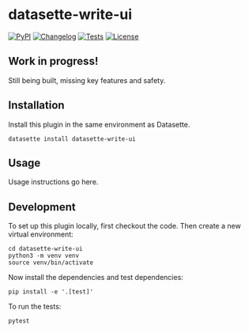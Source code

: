 # datasette-write-ui

[![PyPI](https://img.shields.io/pypi/v/datasette-write-ui.svg)](https://pypi.org/project/datasette-write-ui/)
[![Changelog](https://img.shields.io/github/v/release/asg017/datasette-write-ui?include_prereleases&label=changelog)](https://github.com/asg017/datasette-write-ui/releases)
[![Tests](https://github.com/asg017/datasette-write-ui/workflows/Test/badge.svg)](https://github.com/asg017/datasette-write-ui/actions?query=workflow%3ATest)
[![License](https://img.shields.io/badge/license-Apache%202.0-blue.svg)](https://github.com/asg017/datasette-write-ui/blob/main/LICENSE)

## Work in progress!

Still being built, missing key features and safety.

## Installation

Install this plugin in the same environment as Datasette.

    datasette install datasette-write-ui

## Usage

Usage instructions go here.

## Development

To set up this plugin locally, first checkout the code. Then create a new virtual environment:

    cd datasette-write-ui
    python3 -m venv venv
    source venv/bin/activate

Now install the dependencies and test dependencies:

    pip install -e '.[test]'

To run the tests:

    pytest
